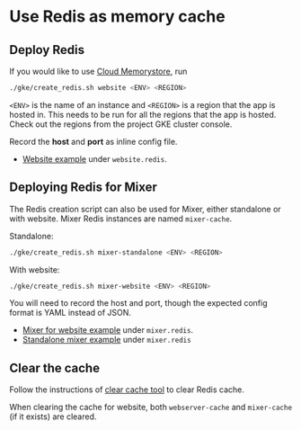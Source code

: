 # Use Redis as memory cache

## Deploy Redis

If you would like to use [Cloud Memorystore](https://cloud.google.com/memorystore/docs/redis/quickstart-gcloud), run

```bash
./gke/create_redis.sh website <ENV> <REGION>
```

`<ENV>` is the name of an instance and `<REGION>` is a region that the app is hosted in.
This needs to be run for all the regions that the app is hosted. Check out the
regions from the project GKE cluster console.

Record the **host** and **port** as inline config file.
- [Website example](../deploy/helm_charts/envs/prod.yaml) under `website.redis`.

## Deploying Redis for Mixer

The Redis creation script can also be used for Mixer, either standalone or
with website. Mixer Redis instances are named `mixer-cache`.

Standalone:
```bash
./gke/create_redis.sh mixer-standalone <ENV> <REGION>
```

With website:
```bash
./gke/create_redis.sh mixer-website <ENV> <REGION>
```

You will need to record the host and port, though the expected config format is
YAML instead of JSON.
- [Mixer for website example](../deploy/helm_charts/envs/prod.yaml) under `mixer.redis`.
- [Standalone mixer example](../mixer/deploy/helm_charts/envs/mixer_autopush.yaml) under `mixer.redis`

## Clear the cache

Follow the instructions of [clear cache tool](../tools/clearcache/README.md) to clear Redis cache.

When clearing the cache for website, both `webserver-cache` and `mixer-cache` (if it exists) are cleared.
